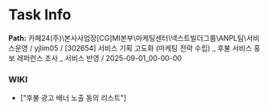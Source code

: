 # Task Info

**Path:** 카페24(주)\본사사업장\[CG]MI본부\마케팅센터\넥스트빌더그룹\ANPL팀\서비스운영 / yjlim05 / [302654] 서비스 기획 고도화 (마케팅 전략 수립) _ 후불 서비스 홍보 레퍼런스 조사 _ 서비스 반영 / 2025-09-01_00-00-00

### WIKI
- ["후불 광고 배너 노출 동의 리스트"]

